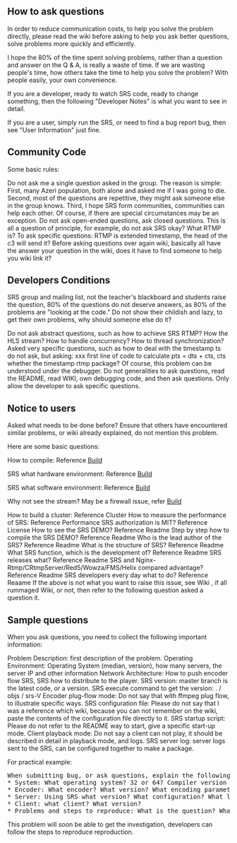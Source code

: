 ## **How to ask questions**



In order to reduce communication costs, to help you solve the problem directly, please read the wiki before asking to help you ask better questions, solve problems more quickly and efficiently.

I hope the 80% of the time spent solving problems, rather than a question and answer on the Q & A, is really a waste of time. If we are wasting people's time, how others take the time to help you solve the problem? With people easily, your own convenience.

If you are a developer, ready to watch SRS code, ready to change something, then the following "Developer Notes" is what you want to see in detail.

If you are a user, simply run the SRS, or need to find a bug report bug, then see "User Information" just fine.


## **Community Code**



Some basic rules:

Do not ask me a single question asked in the group. The reason is simple: First, many Azeri population, both alone and asked me if I was going to die. Second, most of the questions are repetitive, they might ask someone else in the group knows. Third, I hope SRS form communities, communities can help each other. Of course, if there are special circumstances may be an exception.
Do not ask open-ended questions, ask closed questions. This is all a question of principle, for example, do not ask SRS okay? What RTMP is? To ask specific questions: RTMP is extended timestamp, the head of the c3 will send it?
Before asking questions over again wiki, basically all have the answer your question in the wiki, does it have to find someone to help you wiki link it?


## **Developers Conditions**


SRS group and mailing list, not the teacher's blackboard and students raise the question, 80% of the questions do not deserve answers, as 80% of the problems are "looking at the code." Do not show their childish and lazy, to get their own problems, why should someone else do it?

Do not ask abstract questions, such as how to achieve SRS RTMP? How the HLS stream? How to handle concurrency? How to thread synchronization?
Asked very specific questions, such as how to deal with the timestamp ts do not ask, but asking: xxx first line of code to calculate pts = dts + cts, cts whether the timestamp rtmp package? Of course, this problem can be understood under the debugger.
Do not generalities to ask questions, read the README, read WIKI, own debugging code, and then ask questions. Only allow the developer to ask specific questions.

## **Notice to users**


Asked what needs to be done before? Ensure that others have encountered similar problems, or wiki already explained, do not mention this problem.

Here are some basic questions:

How to compile: Reference [Build](https://github.com/winlinvip/simple-rtmp-server/wiki/EN-Build)


SRS what hardware environment: Reference [Build](https://github.com/winlinvip/simple-rtmp-server/wiki/EN-Build)

SRS what software environment: Reference [Build](https://github.com/winlinvip/simple-rtmp-server/wiki/EN-Build)


Why not see the stream? May be a firewall issue, refer [Build](https://github.com/winlinvip/simple-rtmp-server/wiki/EN-Build)


How to build a cluster: Reference Cluster
How to measure the performance of SRS: Reference Performance
SRS authorization is MIT? Reference License
How to see the SRS DEMO? Reference Readme
Step by step how to compile the SRS DEMO? Reference Readme
Who is the lead author of the SRS? Reference Readme
What is the structure of SRS? Reference Readme
What SRS function, which is the development of? Reference Readme
SRS releases what? Reference Readme
SRS and Nginx-Rtmp/CRtmpServer/Red5/Wowza/FMS/Helix compared advantage? Reference Readme
SRS developers every day what to do? Reference Reaame
If the above is not what you want to raise this issue, see Wiki , if all rummaged Wiki, or not, then refer to the following question asked a question it.

## **Sample questions**


When you ask questions, you need to collect the following important information:

Problem Description: first description of the problem.
Operating Environment: Operating System (median, version), how many servers, the server IP and other information
Network Architecture: How to push encoder flow SRS, SRS how to distribute to the player.
SRS version: master branch is the latest code, or a version. SRS execute command to get the version: . / objs / srs-V
Encoder plug-flow mode: Do not say that with ffmpeg plug flow, to illustrate specific ways.
SRS configuration file: Please do not say that I was a reference which wiki, because you can not remember on the wiki, paste the contents of the configuration file directly to it.
SRS startup script: Please do not refer to the README way to start, give a specific start-up mode.
Client playback mode: Do not say a client can not play, it should be described in detail in playback mode, and logs.
SRS server log: server logs sent to the SRS, can be configured together to make a package.

For practical example:

<pre>When submitting bug, or ask questions, explain the following:
* System: What operating system? 32 or 64? Compiler version number?
* Encoder: What encoder? What version? What encoding parameters? What is the current address?
* Server: Using SRS what version? What configuration? What logs are?
* Client: what client? What version?
* Problems and steps to reproduce: What is the question? What are the steps to reproduce?</pre>

This problem will soon be able to get the investigation, developers can follow the steps to reproduce reproduction.